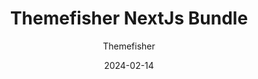 ---
title: Themefisher NextJs Bundle
image: "/bundles/themefisher-nextjs-bundle.png"
author: Themefisher
author_link: "https://themefisher.com/"
description: ""
date: 2024-02-14
price: $99
regular_price: $199
purchase_link: "https://themefisher.com/bundles/nextjs-bundle/"
features:
- "5+ Themes"
- "Premium Support"
- "Unlimited Projects"
- "Upcoming Themes"
---